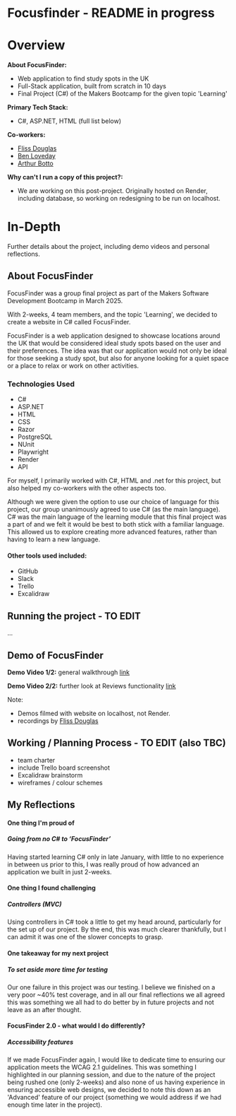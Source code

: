 # Focusfinder - README in progress


# Overview

**About FocusFinder:** 
- Web application to find study spots in the UK
- Full-Stack application, built from scratch in 10 days
- Final Project (C#) of the Makers Bootcamp for the given topic 'Learning'

**Primary Tech Stack:** 
- C#, ASP.NET, HTML (full list below)

**Co-workers:**
- [Fliss Douglas](https://github.com/Flissd1795)
- [Ben Loveday](https://github.com/StrawberryScot)
- [Arthur Botto](https://github.com/arthurbotto)

**Why can't I run a copy of this project?:** 
- We are working on this post-project. Originally hosted on Render, including database, so working on redesigning to be run on localhost.

# In-Depth
Further details about the project, including demo videos and personal reflections.

## About FocusFinder
FocusFinder was a group final project as part of the Makers Software Development Bootcamp in March 2025.

With 2-weeks, 4 team members, and the topic 'Learning', we decided to create a website in C# called FocusFinder.

FocusFinder is a web application designed to showcase locations around the UK that would be considered ideal study spots based on the user and their preferences. The idea was that our application would not only be ideal for those seeking a study spot, but also for anyone looking for a quiet space or a place to relax or work on other activities.

### Technologies Used
- C#
- ASP.NET
- HTML
- CSS
- Razor
- PostgreSQL
- NUnit
- Playwright
- Render
- API


For myself, I primarily worked with C#, HTML and .net for this project, but also helped my co-workers with the other aspects too.

Although we were given the option to use our choice of language for this project, our group unanimously agreed to use C# (as the main language). C# was the main language of the learning module that this final project was a part of and we felt it would be best to both stick with a familiar language. This allowed us to explore creating more advanced features, rather than having to learn a new language.

#### Other tools used included:
- GitHub
- Slack
- Trello
- Excalidraw


## Running the project - TO EDIT
...


## Demo of FocusFinder

**Demo Video 1/2:** general walkthrough [link](https://drive.google.com/file/d/1pTItBONqRRBNRpTUyix6AJ5HtaINnenu/view)

**Demo Video 2/2:** further look at Reviews functionality [link](https://drive.google.com/file/d/1sl6ppaYElKwe6-HIurpU5473AG_FQdHq/view)

Note: 
- Demos filmed with website on localhost, not Render.
- recordings by [Fliss Douglas](https://github.com/Flissd1795)




## Working / Planning Process - TO EDIT (also TBC)
- team charter
- include Trello board screenshot 
- Excalidraw brainstorm
- wireframes / colour schemes



## My Reflections
#### One thing I'm proud of
##### Going from no C# to ‘FocusFinder’
Having started learning C# only in late January, with little to no experience in between us prior to this, I was really proud of how advanced an application we built in just 2-weeks.

#### One thing I found challenging
##### Controllers (MVC)
Using controllers in C# took a little to get my head around, particularly for the set up of our project.
By the end, this was much clearer thankfully, but I can admit it was one of the slower concepts to grasp.

#### One takeaway for my next project
##### To set aside more time for testing
Our one failure in this project was our testing. I believe we finished on a very poor ~40% test coverage, and in all our final reflections we all agreed this was something we all had to do better by in future projects and not leave as an after thought.

#### FocusFinder 2.0 - what would I do differently?
##### Accessibility features
If we made FocusFinder again, I would like to dedicate time to ensuring our application meets the WCAG 2.1 guidelines. 
This was something I highlighted in our planning session, and due to the nature of the project being rushed one (only 2-weeks) and also none of us having experience in ensuring accessible web designs, we decided to note this down as an 'Advanced' feature of our project (something we would address if we had enough time later in the project).


